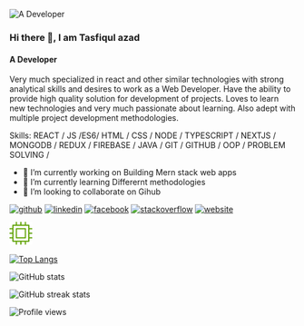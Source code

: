 ![A Developer](https://media.licdn.com/dms/image/C5616AQG9EAQzuUFS5g/profile-displaybackgroundimage-shrink_350_1400/0/1638385160472?e=1683763200&v=beta&t=fi8spjGJiyQw7s8uhHWa_yjxexbISst7ZGVcK4eILGs)
### Hi there 👋, I am Tasfiqul azad
#### A Developer

Very much specialized in react and other similar technologies  with strong analytical skills and  desires to work as a Web Developer. Have the ability to provide high quality solution for development of projects. Loves to learn new technologies and very much passionate about learning. Also adept with multiple project development methodologies.

Skills: REACT / JS /ES6/ HTML / CSS / NODE / TYPESCRIPT / NEXTJS / MONGODB / REDUX / FIREBASE / JAVA / GIT / GITHUB / OOP / PROBLEM SOLVING /  

- 🔭 I’m currently working on Building Mern stack web apps 
- 🌱 I’m currently learning Differernt methodologies 
- 👯 I’m looking to collaborate on Gihub 


[<img src='https://cdn.jsdelivr.net/npm/simple-icons@3.0.1/icons/github.svg' alt='github' height='40'>](https://github.com/Tasfiq97)  [<img src='https://cdn.jsdelivr.net/npm/simple-icons@3.0.1/icons/linkedin.svg' alt='linkedin' height='40'>](https://www.linkedin.com/in/https://www.linkedin.com/in/tasfiqul-azad//)  [<img src='https://cdn.jsdelivr.net/npm/simple-icons@3.0.1/icons/facebook.svg' alt='facebook' height='40'>](https://www.facebook.com/https://www.facebook.com/tasfiqul.azad/)  [<img src='https://cdn.jsdelivr.net/npm/simple-icons@3.0.1/icons/stackoverflow.svg' alt='stackoverflow' height='40'>](https://stackoverflow.com/users/https://stackoverflow.com/users/15633665/tasfiqul-azad)  [<img src='https://cdn.jsdelivr.net/npm/simple-icons@3.0.1/icons/icloud.svg' alt='website' height='40'>](https://new-portfolio-next-tasfiq97.vercel.app/)  

<a href='https://docs.github.com/en/developers'><img src='https://raw.githubusercontent.com/acervenky/animated-github-badges/master/assets/devbadge.gif' width='40' height='40'></a> 

[![Top Langs](https://github-readme-stats.vercel.app/api/top-langs/?username=Tasfiq97)](https://github.com/anuraghazra/github-readme-stats)

![GitHub stats](https://github-readme-stats.vercel.app/api?username=Tasfiq97&show_icons=true&count_private=true)  

![GitHub streak stats](https://streak-stats.demolab.com/?user=Tasfiq97)  

![Profile views](https://gpvc.arturio.dev/Tasfiq97)  
